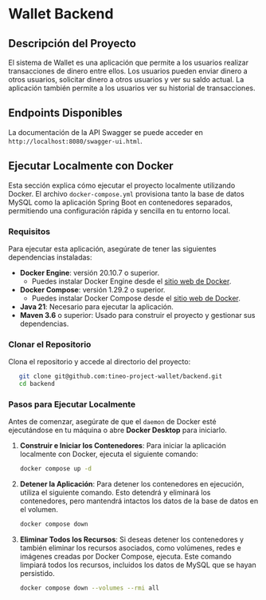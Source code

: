 # Wallet Backend

## Descripción del Proyecto

El sistema de Wallet es una aplicación que permite a los usuarios realizar transacciones de dinero entre ellos. Los
usuarios pueden enviar dinero a otros usuarios, solicitar dinero a otros usuarios y ver su saldo actual. La aplicación
también permite a los usuarios ver su historial de transacciones.

## Endpoints Disponibles

La documentación de la API Swagger se puede acceder en `http://localhost:8080/swagger-ui.html`.

## Ejecutar Localmente con Docker

Esta sección explica cómo ejecutar el proyecto localmente utilizando Docker. El archivo
`docker-compose.yml` provisiona tanto la base de datos MySQL como la aplicación Spring Boot en contenedores separados,
permitiendo una configuración rápida y sencilla en tu entorno local.

### Requisitos

Para ejecutar esta aplicación, asegúrate de tener las siguientes dependencias instaladas:

- **Docker Engine**: versión 20.10.7 o superior.
    - Puedes instalar Docker Engine desde el [sitio web de Docker](https://docs.docker.com/engine/install/).
- **Docker Compose**: versión 1.29.2 o superior.
    - Puedes instalar Docker Compose desde el [sitio web de Docker](https://docs.docker.com/compose/install/).
- **Java 21**: Necesario para ejecutar la aplicación.
- **Maven 3.6** o superior: Usado para construir el proyecto y gestionar sus dependencias.

### Clonar el Repositorio

Clona el repositorio y accede al directorio del proyecto:

```bash
   git clone git@github.com:tineo-project-wallet/backend.git
   cd backend
```

### Pasos para Ejecutar Localmente

Antes de comenzar, asegúrate de que el `daemon` de Docker esté ejecutándose en tu máquina o abre **Docker Desktop** para
iniciarlo.

1. **Construir e Iniciar los Contenedores**:
   Para iniciar la aplicación localmente con Docker, ejecuta el siguiente comando:

   ```bash
   docker compose up -d
   ```

2. **Detener la Aplicación**:
   Para detener los contenedores en ejecución, utiliza el siguiente comando. Esto detendrá y eliminará los contenedores,
   pero mantendrá intactos los datos de la base de datos en el volumen.

    ```bash
    docker compose down
    ```

3. **Eliminar Todos los Recursos**:
   Si deseas detener los contenedores y también eliminar los recursos asociados, como volúmenes, redes e imágenes
   creadas por Docker Compose, ejecuta. Este comando limpiará todos los recursos, incluidos los datos de MySQL que se
   hayan persistido.

    ```bash
    docker compose down --volumes --rmi all
    ```


